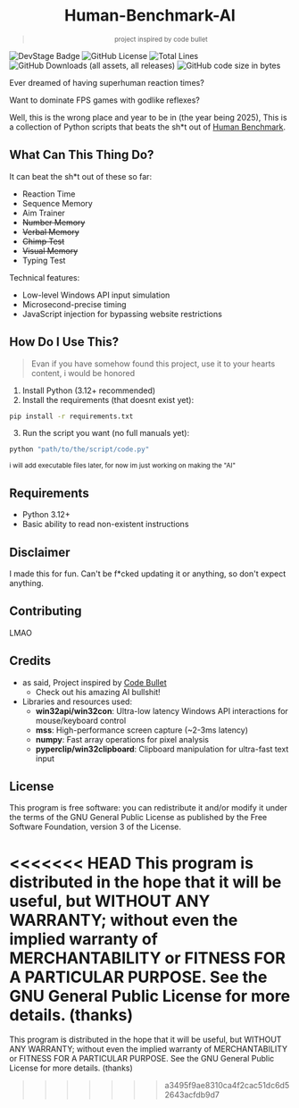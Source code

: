<h1 align="center">Human-Benchmark-AI</h1>

><p align="center"><small>project inspired by code bullet</small></p>

![DevStage Badge](https://img.shields.io/badge/Development_Stage-Prototype-%234be819?style=flat)
![GitHub License](https://img.shields.io/github/license/CaptainMirage/Human-Benchmark-AI)
![Total Lines](https://tokei.rs/b1/github/CaptainMirage/Human-Benchmark-AI?category=code&style=flat)
![GitHub Downloads (all assets, all releases)](https://img.shields.io/github/downloads/CaptainMirage/Human-Benchmark-AI/total?style=flat&color=%2322c2a0)
![GitHub code size in bytes](https://img.shields.io/github/languages/code-size/CaptainMirage/Human-Benchmark-AI)

<!-- ![GitHub Actions Workflow Status](https://img.shields.io/github/actions/workflow/status/CaptainMirage/Human-Benchmark-AI/release.yml?style=flat) -->
<!-- ![Update Badge](https://img.shields.io/badge/Latest_Update-¯\__(ツ)__\/¯-%2318a5a3?) -->


Ever dreamed of having superhuman reaction times?

Want to dominate FPS games with godlike reflexes?

Well, this is the wrong place and year to be in (the year being 2025), This is a collection of Python scripts that beats the sh*t out of [Human Benchmark](https://humanbenchmark.com/).

## What Can This Thing Do?
It can beat the sh*t out of these so far:
- Reaction Time
- Sequence Memory
- Aim Trainer
- ~~Number Memory~~
- ~~Verbal Memory~~
- ~~Chimp Test~~
- ~~Visual Memory~~
- Typing Test

Technical features:
  - Low-level Windows API input simulation
  - Microsecond-precise timing
  - JavaScript injection for bypassing website restrictions

## How Do I Use This?
> Evan if you have somehow found this project, use it to your hearts content, i would be honored

1. Install Python (3.12+ recommended)
2. Install the requirements (that doesnt exist yet):
```bash
pip install -r requirements.txt
```
3. Run the script you want (no full manuals yet):
```bash
python "path/to/the/script/code.py"
```

<sub>
i will add executable files later, for now im just working on making the "AI"
</sub>

## Requirements
- Python 3.12+
- Basic ability to read non-existent instructions

## Disclaimer
I made this for fun. Can't be f*cked updating it or anything, so don't expect anything.

## Contributing
LMAO

## Credits
- as said, Project inspired by [Code Bullet](https://www.youtube.com/@codebullet)
  - Check out his amazing AI bullshit!
- Libraries and resources used:
  - **win32api/win32con**: Ultra-low latency Windows API interactions for mouse/keyboard control
  - **mss**: High-performance screen capture (~2-3ms latency)
  - **numpy**: Fast array operations for pixel analysis
  - **pyperclip/win32clipboard**: Clipboard manipulation for ultra-fast text input

## License
This program is free software: you can redistribute it and/or modify it under the terms of the GNU General Public License as published by the Free Software Foundation, version 3 of the License.

<<<<<<< HEAD
This program is distributed in the hope that it will be useful, but WITHOUT ANY WARRANTY; without even the implied warranty of MERCHANTABILITY or FITNESS FOR A PARTICULAR PURPOSE. See the GNU General Public License for more details. (thanks)
=======
This program is distributed in the hope that it will be useful, but WITHOUT ANY WARRANTY; without even the implied warranty of MERCHANTABILITY or FITNESS FOR A PARTICULAR PURPOSE. See the GNU General Public License for more details. (thanks)
>>>>>>> a3495f9ae8310ca4f2cac51dc6d52643acfdb9d7
